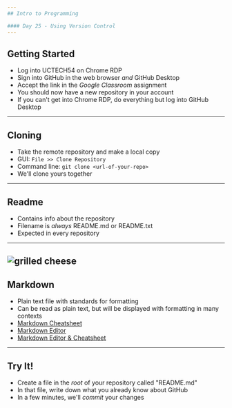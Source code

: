 ```yaml
---
## Intro to Programming

#### Day 25 - Using Version Control
---
```

## Getting Started

* Log into UCTECH54 on Chrome RDP
* Sign into GitHub in the web browser *and* GitHub Desktop
* Accept the link in the *Google Classroom* assignment
* You should now have a new repository in your account
* If you can't get into Chrome RDP, do everything but log into GitHub Desktop
---
## Cloning

* Take the remote repository and make a local copy
* GUI: `File >> Clone Repository`
* Command line: `git clone <url-of-your-repo>`
* We'll clone yours together
---
## Readme

* Contains info about the repository
* Filename is *always* README.md or README.txt
* Expected in every repository
---
![grilled cheese](https://source.unsplash.com/ZB8NK8cB4EE/800x600)
---
## Markdown

* Plain text file with standards for formatting
* Can be read as plain text, but will be displayed with formatting in many contexts
* [Markdown Cheatsheet](https://github.com/adam-p/markdown-here/wiki/Markdown-Cheatsheet)
* [Markdown Editor](https://stackedit.io/)
* [Markdown Editor & Cheatsheet](https://daringfireball.net/projects/markdown/dingus)
---
## Try It!

* Create a file in the *root* of your repository called "README.md"
* In that file, write down what you already know about GitHub
* In a few minutes, we'll *commit* your changes